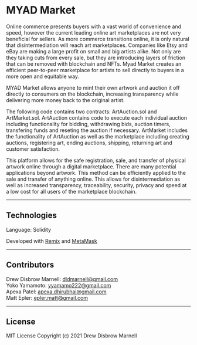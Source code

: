 # MYAD Market

Online commerce presents buyers with a vast world of convenience and speed, however the current leading online art marketplaces are not very beneficial for sellers.  As more commerce transitions online, it is only natural that disintermediation will reach art marketplaces. Companies like Etsy and eBay are making a large profit on small and big artists alike.  Not only are they taking cuts from every sale, but they are introducing layers of friction that can be removed with blockchain and NFTs.  Myad Market creates an efficient peer-to-peer marketplace for artists to sell directly to buyers in a more open and equitable way. 

MYAD Market allows anyone to mint their own artwork and auction it off directly to consumers on the blockchain, increasing transparency while delivering more money back to the original artist.  

The following code contains two contracts: ArtAuction.sol and ArtMarket.sol. ArtAuction contains code to execute each individual auction including functionality for bidding, withdrawing bids, auction timers, transfering funds and reseting the auction if necessary.  ArtMarket includes the functionality of ArtAuction as well as the marketplace including creating auctions, registering art, ending auctions, shipping, returning art and customer satisfaction.

This platform allows for the safe registration, sale, and transfer of physical artwork online through a digital marketplace.  There are many potential applications beyond artwork.  This method can be efficiently applied to the sale and transfer of anything online.  This allows for disintermediation as well as increased transparency, traceability, security, privacy and speed at a low cost for all users of the marketplace blockchain.

---

## Technologies

Language: Solidity

Developed with [Remix](https://remix.ethereum.org/) and [MetaMask](https://metamask.io/)

---

## Contributors

Drew Disbrow Marnell: dldmarnell@gmail.com <br /> 
Yoko Yamamoto: yyamamo222@gmail.com <br /> 
Apexa Patel: apexa.dhirubhai@gmail.com <br /> 
Matt Epler: epler.matt@gmail.com


---

## License

MIT License
Copyright (c) 2021 Drew Disbrow Marnell